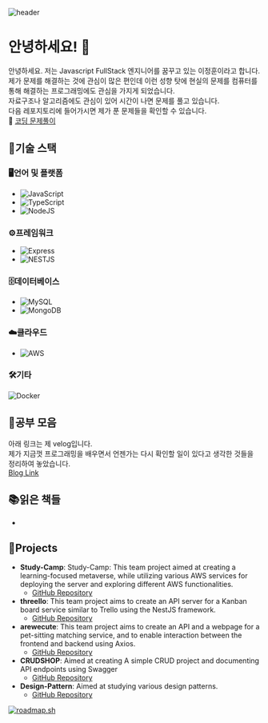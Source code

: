 ![header](https://capsule-render.vercel.app/api?type=venom&color=timeAuto&height=300&section=header&text=이정훈&fontSize=90)


# 안녕하세요! 👋
안녕하세요. 저는 Javascript FullStack 엔지니어를 꿈꾸고 있는 이정훈이라고 합니다.<br>
제가 문제를 해결하는 것에 관심이 많은 편인데 이런 성향 탓에 현실의 문제를 컴퓨터를 통해 해결하는 프로그래밍에도 관심을 가지게 되었습니다.<br>
자료구조나 알고리즘에도 관심이 있어 시간이 나면 문제를 풀고 있습니다.<br>
다음 레포지토리에 들어가시면 제가 푼 문제들을 확인할 수 있습니다.<br>
🔗 [코딩 문제풀이](https://github.com/wlals7565/sAlgorithm)


## 💪기술 스택
### 🖥️언어 및 플랫폼
- ![JavaScript](https://img.shields.io/badge/javascript-%23323330.svg?style=for-the-badge&logo=javascript&logoColor=%23F7DF1E)
- ![TypeScript](https://shields.io/badge/TypeScript-3178C6?logo=TypeScript&logoColor=FFF)
- ![NodeJS](https://img.shields.io/badge/node.js-6DA55F?style=for-the-badge&logo=node.js&logoColor=white)

### ⚙️프레임워크
- ![Express](https://img.shields.io/badge/Express-000000?style=for-the-badge&logo=Express&logoColor=white)
- ![NESTJS](https://img.shields.io/badge/nestjs-E0234E?style=for-the-badge&logo=nestjs&logoColor=white)

### 🗄️데이터베이스
- ![MySQL](https://img.shields.io/badge/mysql-%2300f.svg?style=for-the-badge&logo=mysql&logoColor=white)
- ![MongoDB](https://img.shields.io/badge/MongoDB-%234ea94b.svg?style=for-the-badge&logo=mongodb&logoColor=white)

### ☁️클라우드
- ![AWS](https://img.shields.io/badge/AWS-%23FF9900.svg?style=for-the-badge&logo=amazon-aws&logoColor=white)

### 🛠기타
![Docker](https://img.shields.io/badge/docker-2496ED?style=for-the-badge&logo=docker&logoColor=white)

## 📰공부 모음
아래 링크는 제 velog입니다.<br>
제가 지금껏 프로그래밍을 배우면서 언젠가는 다시 확인할 일이 있다고 생각한 것들을 정리하여 놓았습니다.<br>
[Blog Link](https://velog.io/@wjdgns7565/posts)

## 📚읽은 책들
- 

## 🎯Projects
- **Study-Camp**: Study-Camp: This team project aimed at creating a learning-focused metaverse, while utilizing various AWS services for deploying the server and exploring different AWS functionalities.
  - [GitHub Repository](https://github.com/wlals7565/study_camp_db_server2?tab=readme-ov-file)
- **threello**: This team project aims to create an API server for a Kanban board service similar to Trello using the NestJS framework.
  - [GitHub Repository](https://github.com/wlals7565/threello?tab=readme-ov-file)
- **arewecute**: This team project aims to create an API and a webpage for a pet-sitting matching service, and to enable interaction between the frontend and backend using Axios.
  - [GitHub Repository](https://github.com/wlals7565/arewecute)
- **CRUDSHOP**: Aimed at creating A simple CRUD project and documenting API endpoints using Swagger
  - [GitHub Repository](https://github.com/wlals7565/CURDSHOP3)
- **Design-Pattern**: Aimed at studying various design patterns.
  - [GitHub Repository](https://github.com/wlals7565/design-pattern)


<!--
**wlals7565/wlals7565** is a ✨ _special_ ✨ repository because its `README.md` (this file) appears on your GitHub profile.

Here are some ideas to get you started:

- 🔭 I’m currently working on ...
- 🌱 I’m currently learning ...
- 👯 I’m looking to collaborate on ...
- 🤔 I’m looking for help with ...
- 💬 Ask me about ...
- 📫 How to reach me: ...
- 😄 Pronouns: ...
- ⚡ Fun fact: ...
-->
[![roadmap.sh](https://roadmap.sh/card/wide/6542f92f4352f418f80833d5?variant=light&roadmaps=docker%2Cbackend)](https://roadmap.sh)
